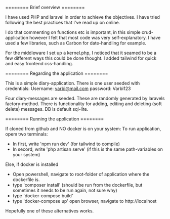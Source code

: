 ======== Brief overview ========

I have used PHP and laravel in order to achieve the objectives. I have tried following the best practices that I've read up on online.

I do that commenting on functions etc is important, in this simple crud-application however I felt that most code was very self-explanatory. I have used a few libraries, such as Carbon for date-handling for example.

For the middleware I set up a kernel.php, I noticed that it seamed to be a few different ways this could be done thought. I added tailwind for quick and easy frontend css-handling.

======== Regarding the application ========

This is a simple diary-application. There is one user seeded with credentials:
Username: varbi@mail.com
password: Varbi123

Four diary-messages are seeded. These are randomly generated by laravels factory-method. There is functionality for adding, editing and deleting (soft delete)
messages. DB is default sql-lite.

======== Running the application ========

If cloned from github and NO docker is on your system:
To run application, opem two terminals:

-   In first, write 'npm run dev' (for tailwind to compile)
-   In secord, write 'php artisan serve' (if this is the same path-variables on your system)

Else, if docker is installed

-   Open powershell, navigate to root-folder of application where the dockerfile is.
- 	type 'composer install' (should be run from the dockerfile, but sometimes it needs to be run again, not sure why)
-   type 'docker-compose build'
-   type 'docker-compose up'
    open browser, navigate to http://localhost

Hopefully one of these alternatives works.
